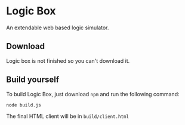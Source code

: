 # Logic Box

An extendable web based logic simulator.

## Download

Logic box is not finished so you can't download it.

## Build yourself

To build Logic Box, just download `npm` and run the following command:

```sh
node build.js
```

The final HTML client will be in `build/client.html`
